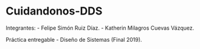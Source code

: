 # Cuidandonos-DDS
Integrantes: - Felipe Simón Ruiz Díaz.
             - Katherin Milagros Cuevas Vázquez.
             
Práctica entregable - Diseño de Sistemas (Final 2019).
